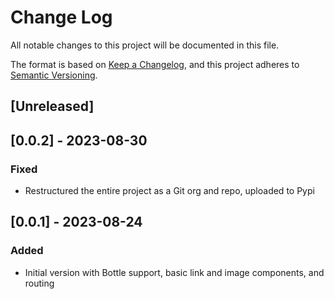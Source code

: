 # Change Log

All notable changes to this project will be documented in this file.

The format is based on [Keep a Changelog](https://keepachangelog.com/en/1.0.0/),
and this project adheres to [Semantic Versioning](https://semver.org/spec/v2.0.0.html).

## [Unreleased]

## [0.0.2] - 2023-08-30

### Fixed

- Restructured the entire project as a Git org and repo, uploaded to Pypi

## [0.0.1] - 2023-08-24

### Added

- Initial version with Bottle support, basic link and image components, and routing